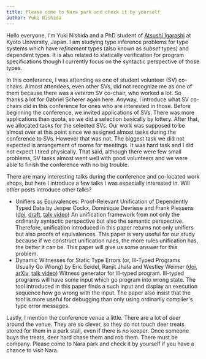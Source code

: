 ```yaml
---
title: Please come to Nara park and check it by yourself
author: Yuki Nishida
---
```


Hello everyone, I'm Yuki Nishida and a PhD student of
[Atsushi Igarashi](http://www.fos.kuis.kyoto-u.ac.jp/~igarashi/index.html.en) at
Kyoto University, Japan.  I am studying type inference problems for type systems
which have *refinement* types (also known as *subset* types) and dependent
types.  It is also related to statically verification for program specifications
though I currently focus on the syntactic perspective of those types.

In this conference, I was attending as one of student volunteer (SV) co-chairs.
Almost attendees, even other SVs, did not recognize me as one of them because
there was a *veteran* SV co-chair, who worked a lot.  So thanks a lot for
Gabriel Scherer again here.  Anyway, I introduce what SV co-chairs did in this
conference for ones who are interested in those.  Before beginning the
conference, we invited applications of SVs.  There was more applications than
quota, so we did a selection basically by lottery.  After that, we allocated
tasks for the selected SVs.  Our work was supposed to be almost over at this
point since we assigned almost tasks during the conference to SVs.  However that
was not.  The biggest task we did not expected is arrangement of rooms for
meetings.  It was hard task and I did not expect I tired physically.  That said,
although there were few small problems, SV tasks almost went well with good
volunteers and we were able to finish the conference with no big trouble.

There are many interesting talks during the conference and co-located work
shops, but here I introduce a few talks I was especially interested in. Will other
posts introduce other talks?

* Unifiers as Equivalences: Proof-Relevant Unification of Dependently
  Typed Data by Jesper Cockx, Dominique Devriese and Frank Piessens
  ([doi](http://doi.org/10.1145/2951913.2951917),
  [draft](https://people.cs.kuleuven.be/~jesper.cockx/unifiers-as-equivalences/draft.pdf),
  [talk video](https://www.youtube.com/watch?v=TbyAfTCbyHQ&index=22&list=PLnqUlCo055hV-Yb_88YYUC2ucaBKCWCsa))
  An unification framework from not only the ordinarily syntactic
  perspective but also the semantic perspective.  Therefore, unification
  introduced in this paper returns not only unifiers but also proofs of
  equivalences.  This paper is very useful for our study because if we
  construct unification rules, the more rules unification has, the better it
  can be.  This paper will give us some answer for this problem.
* Dynamic Witnesses for Static Type Errors (or, Ill-Typed Programs Usually Go Wrong)
  by Eric Seidel, Ranjit Jhala and Westley Weimer
  ([doi](http://doi.org/10.1145/2951913.2951915),
   [arXiv](https://arxiv.org/abs/1606.07557),
   [talk video](https://www.youtube.com/watch?v=TbyAfTCbyHQ&index=22&list=PLnqUlCo055hV-Yb_88YYUC2ucaBKCWCsa))
  Witness generator for ill-typed program.  Ill-typed programs will have
  some input which go program into wrong state.  The tool introduced in this
  paper finds a such input and display an execution sequence how go wrong
  with the input.  The paper also insist that the tool is more useful for
  debugging than only using ordinarily compiler's type error messages.

Lastly, I mention the conference venue a little.  There are a lot of *deer*
around the venue.  They are so clever, so they do not touch deer treats stored for them in a
park stall, even if there is no keeper.  Once someone buys the treats, deer hard chase
them and rob them.  There must be company.  Please come to Nara park and
check it by yourself if you have a chance to visit Nara.